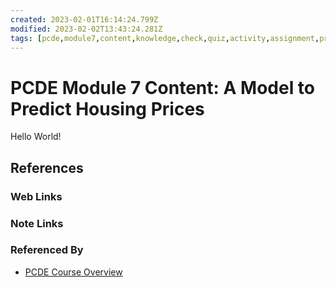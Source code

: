 ```yaml
---
created: 2023-02-01T16:14:24.799Z
modified: 2023-02-02T13:43:24.281Z
tags: [pcde,module7,content,knowledge,check,quiz,activity,assignment,project,discussion,self-study,python,statistics,data,model,analysis]
---
```

# PCDE Module 7 Content: A Model to Predict Housing Prices

Hello World!

## References

### Web Links

<!-- Hidden References -->

### Note Links

<!-- Hidden References -->

### Referenced By

* [PCDE Course Overview][pcde-overview-zk]

<!-- Hidden References -->
[pcde-overview-zk]: ./pcde-course-overview.md "PCDE Course Overview"
